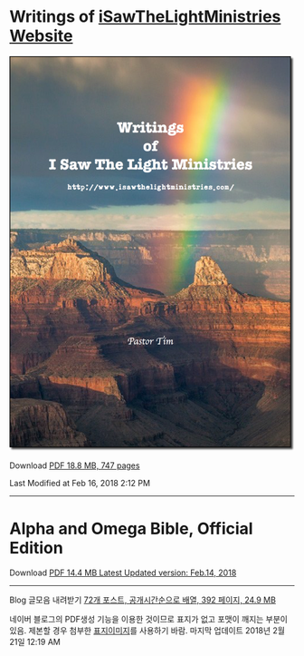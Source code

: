 # Writings of [iSawTheLightMinistries Website](http://www.isawthelightministries.com/)


![Writings Book](https://raw.githubusercontent.com/decyfer/isawthelightministries/master/writing-book-shadowed-logo.png)


Download [PDF 18.8 MB, 747 pages](https://raw.githubusercontent.com/decyfer/isawthelightministries/master/Writings-of-ISTLM.pdf)

Last Modified at Feb 16, 2018 2:12 PM

----

# Alpha and Omega Bible, Official Edition

Download [PDF 14.4 MB Latest Updated version: Feb.14, 2018](http://alphaomegabible.isawthelightministries.com/)


----

Blog 글모음 내려받기 [72개 포스트, 공개시간순으로 배열, 392 페이지, 24.9 MB](https://raw.githubusercontent.com/decyfer/isawthelightministries/master/ISTLM-kr.pdf)

네이버 블로그의 PDF생성 기능을 이용한 것이므로 표지가 없고 포맷이 깨지는 부분이 있음. 제본할 경우 첨부한 [표지이미지](https://raw.githubusercontent.com/decyfer/isawthelightministries/master/ISTLM-kr-cover.png)를 사용하기 바람.
마지막 업데이트 2018년 2월 21일 12:19 AM

